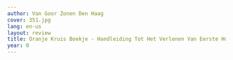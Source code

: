 ```yaml
---
author: Van Goor Zonen Den Haag
cover: 351.jpg
lang: en-us
layout: review
title: Oranje Kruis Boekje - Handleiding Tot Het Verlenen Van Eerste Hulp Bij Ongelukken
year: 0
---
```


